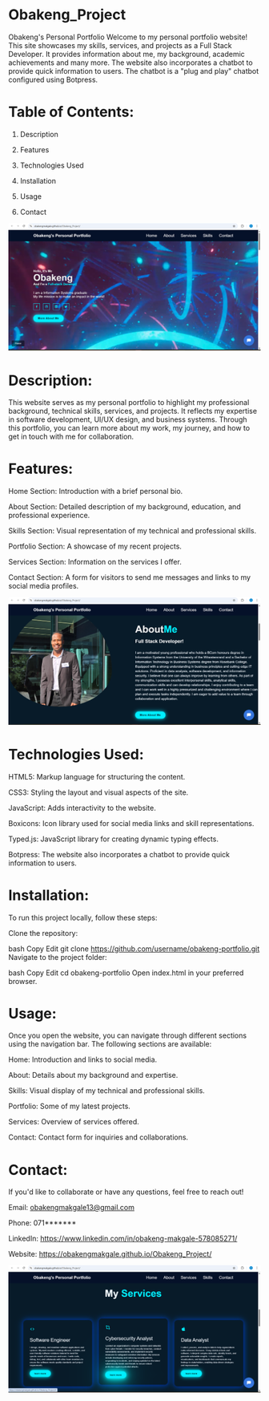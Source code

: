 # Obakeng_Project


Obakeng's Personal Portfolio
Welcome to my personal portfolio website! This site showcases my skills, services, and projects as a Full Stack Developer.
It provides information about me, my background, academic achievements and many more.
The website also incorporates a chatbot to provide quick information to users. 
The chatbot is a "plug and play" chatbot configured using Botpress.

# Table of Contents:

1. Description

2. Features

3. Technologies Used

4. Installation

5. Usage

6. Contact

![Screenshot](Home%20page.png)

# Description:

This website serves as my personal portfolio to highlight my professional background, technical skills, services, and projects. It reflects my expertise in software development, UI/UX design, and business systems. Through this portfolio, you can learn more about my work, my journey, and how to get in touch with me for collaboration.


# Features:

Home Section: Introduction with a brief personal bio.

About Section: Detailed description of my background, education, and professional experience.

Skills Section: Visual representation of my technical and professional skills.

Portfolio Section: A showcase of my recent projects.

Services Section: Information on the services I offer.

Contact Section: A form for visitors to send me messages and links to my social media profiles.

![Screenshot](About%20me%20page.png)

# Technologies Used:

HTML5: Markup language for structuring the content.

CSS3: Styling the layout and visual aspects of the site.

JavaScript: Adds interactivity to the website.

Boxicons: Icon library used for social media links and skill representations.

Typed.js: JavaScript library for creating dynamic typing effects.

Botpress: The website also incorporates a chatbot to provide quick information to users.


# Installation:

To run this project locally, follow these steps:

Clone the repository:

bash
Copy
Edit
git clone https://github.com/username/obakeng-portfolio.git
Navigate to the project folder:

bash
Copy
Edit
cd obakeng-portfolio
Open index.html in your preferred browser.


# Usage:

Once you open the website, you can navigate through different sections using the navigation bar. The following sections are available:

Home: Introduction and links to social media.

About: Details about my background and expertise.

Skills: Visual display of my technical and professional skills.

Portfolio: Some of my latest projects.

Services: Overview of services offered.

Contact: Contact form for inquiries and collaborations.


# Contact:

If you'd like to collaborate or have any questions, feel free to reach out!

Email: obakengmakgale13@gmail.com

Phone: 071*******

LinkedIn: https://www.linkedin.com/in/obakeng-makgale-578085271/  


Website: https://obakengmakgale.github.io/Obakeng_Project/

![Screenshot](services_page.png)
